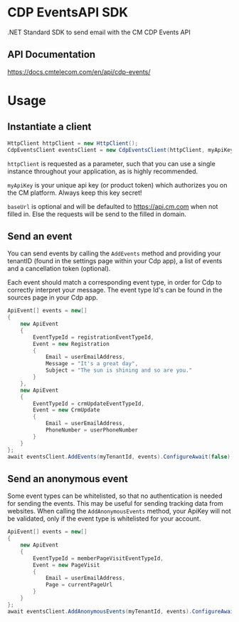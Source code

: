 # CDP EventsAPI SDK
.NET Standard SDK to send email with the CM CDP Events API

## API Documentation
https://docs.cmtelecom.com/en/api/cdp-events/

# Usage

## Instantiate a client

```cs
HttpClient httpClient = new HttpClient();
CdpEventsClient eventsClient = new CdpEventsClient(httpClient, myApiKey);
```

`httpClient` is requested as a parameter, such that you can use a single instance throughout your application, as is highly recommended.

`myApiKey` is your unique api key (or product token) which authorizes you on the CM platform. Always keep this key secret!

`baseUrl` is optional and will be defaulted to https://api.cm.com when not filled in. Else the requests will be send to the filled in domain.

## Send an event

You can send events by calling the `AddEvents` method and providing your tenantID (found in the settings page within your Cdp app), a list of events and a cancellation token (optional).

Each event should match a corresponding event type, in order for Cdp to correctly interpret your message. The event type Id's can be found in the sources page in your Cdp app.

```cs
ApiEvent[] events = new[]
{
	new ApiEvent
	{
		EventTypeId = registrationEventTypeId,
		Event = new Registration
		{
			Email = userEmailAddress,
			Message = "It's a great day",
			Subject = "The sun is shining and so are you."
		}
	},
	new ApiEvent
	{
		EventTypeId = crmUpdateEventTypeId,
		Event = new CrmUpdate
		{
			Email = userEmailAddress,
			PhoneNumber = userPhoneNumber
		}
	}
};
await eventsClient.AddEvents(myTenantId, events).ConfigureAwait(false);
```

## Send an anonymous event

Some event types can be whitelisted, so that no authentication is needed for sending the events. This may be useful for sending tracking data from websites. When calling the `AddAnonymousEvents` method, your ApiKey will not be validated, only if the event type is whitelisted for your account.

```cs
ApiEvent[] events = new[]
{
	new ApiEvent
	{
		EventTypeId = memberPageVisitEventTypeId,
		Event = new PageVisit
		{
			Email = userEmailAddress,
			Page = currentPageUrl
		}
	}
};
await eventsClient.AddAnonymousEvents(myTenantId, events).ConfigureAwait(false);
```
